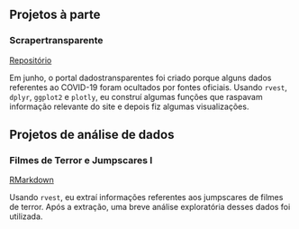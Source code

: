 ## Projetos à parte

### Scrapertransparente

[Repositório](https://github.com/jclmntn/scrapertransparente)

Em junho, o portal dadostransparentes foi criado porque alguns dados referentes ao COVID-19 foram ocultados por fontes oficiais. Usando `rvest`, `dplyr`, `ggplot2` e `plotly`, eu construí algumas funções que raspavam informação relevante do site e depois fiz algumas visualizações. 


## Projetos de análise de dados

### Filmes de Terror e Jumpscares I

[RMarkdown](https://htmlpreview.github.io/?https://github.com/jclmntn/datapractice/blob/master/jumpscare%20analysis/analysis%20I/jumpscareana.html)

Usando `rvest`, eu extraí informações referentes aos jumpscares de filmes de terror. Após a extração, uma breve análise exploratória desses dados foi utilizada. 

